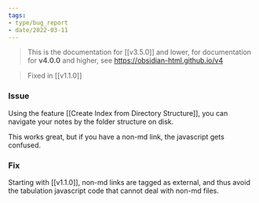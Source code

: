 ```yaml
---
tags:
- type/bug_report
- date/2022-03-11
---
```

> This is the documentation for [[v3.5.0]] and lower, for documentation for **v4.0.0** and higher, see https://obsidian-html.github.io/v4

> Fixed in [[v1.1.0]]

### Issue
Using the feature [[Create Index from Directory Structure]], you can navigate your notes by the folder structure on disk. 

This works great, but if you have a non-md link, the javascript gets confused.

### Fix
Starting with [[v1.1.0]], non-md links are tagged as external, and thus avoid the tabulation javascript code that cannot deal with non-md files.


